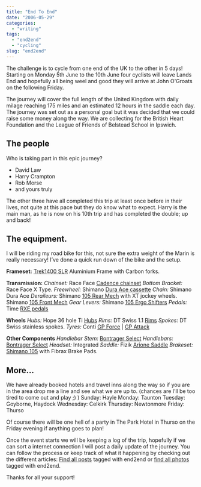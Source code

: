 ```yaml
---
title: "End To End"
date: "2006-05-29"
categories:
  - "writing"
tags:
  - "end2end"
  - "cycling"
slug: "end2end"
---
```


The challenge is to cycle from one end of the UK to the other in 5 days!
Starting on Monday 5th June to the 10th June four cyclists will leave Lands End and hopefully all being weel and good they will arrive at John O'Groats on the following Friday.

The journey will cover the full length of the United Kingdom with daily milage reaching 175 miles and an estimated 12 hours in the saddle each day.
The journey was set out as a personal goal but it was decided that we could raise some money along the way. We are collecting for the British Heart Foundation and the League of Friends of Belstead School in Ipswich.

## The people

Who is taking part in this epic journey?

- David Law
- Harry Crampton
- Rob Morse
- and yours truly

The other three have all completed this trip at least once before in their lives, not quite at this pace but they do know what to expect. Harry is the main man, as he is now on his 10th trip and has completed the double; up and back!

## The equipment.

I will be riding my road bike for this, not sure the extra weight of the Marin is really necessary! I’ve done a quick run down of the bike and the setup.

**Frameset:**
[Trek1400 SLR](https://static.flickr.com/71/157440389_af5f624f9f.jpg) Aluminium Frame with Carbon forks.

**Transmission:**
_Chainset:_ Race Face [Cadence chainset](https://static.flickr.com/58/157420266_6e46a88486.jpg)
_Bottom Bracket:_ Race Face X Type.
_Freewheel:_ Shimano [Dura Ace cassette](https://static.flickr.com/47/157434573_9779d01769.jpg)
_Chain:_ Shimano Dura Ace
_Deraileurs:_ Shimano [105 Rear Mech](https://static.flickr.com/65/157418227_460a950261.jpg) with XT jockey wheels.
Shimano [105 Front Mech](https://static.flickr.com/54/157419273_c8a8fdd667.jpg)
_Gear Levers:_ Shimano [105 Ergo Shifters](https://static.flickr.com/66/157416481_41a84ed581.jpg)
_Pedals:_ Time [RXE pedals](https://static.flickr.com/59/157422720_fc973b3b57.jpg)

**Wheels**
_Hubs:_ Hope 36 hole Ti [Hubs](https://static.flickr.com/56/157421091_604a19d33b.jpg)
_Rims:_ DT Swiss 1.1 [Rims](https://static.flickr.com/61/157423473_b527c5951b.jpg)
_Spokes:_ DT Swiss stainless spokes.
_Tyres:_ Conti [GP Force](https://static.flickr.com/69/157436448_ffccb23153.jpg) | [GP Attack](https://static.flickr.com/64/157424127_b1700906a1.jpg)

**Other Components**
_Handlebar Stem:_ [Bontrager Select](https://static.flickr.com/65/157414347_e6876ee21a.jpg)
_Handlebars:_ [Bontrager Select](https://static.flickr.com/58/157415527_6e607326e1.jpg)
_Headset:_ Integrated
_Saddle:_ Fizik [Arione Saddle](https://static.flickr.com/61/157438660_a2fc0e8f8f.jpg)
_Brakeset:_ [Shimano 105](https://static.flickr.com/59/157435719_74fcff5e1a.jpg) with Fibrax Brake Pads.

## More…

We have already booked hotels and travel inns along the way so if you are in the area drop me a line and see what we are up to. (chances are I’ll be too tired to come out and play ;) )
Sunday: Hayle
Monday: Taunton
Tuesday: Goyborne, Haydock
Wednesday: Celkirk
Thursday: Newtonmore
Friday: Thurso

Of course there will be one hell of a party in The Park Hotel in Thurso on the Friday evening if anything goes to plan!

Once the event starts we will be keeping a log of the trip, hopefully if we can sort a internet connection I will post a daily update of the journey.
You can follow the process or keep track of what it happening by checking out the different articles:
[Find all posts](https://adamchamberlin.info/tagged/end2end/) tagged with end2end or [find all photos](https://www.flickr.com/photos/funkylarma/tags/end2end/) tagged with end2end.

Thanks for all your support!
